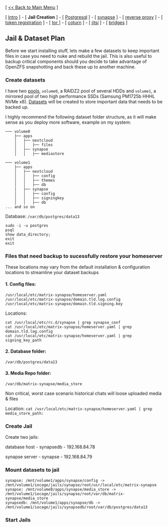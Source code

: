 [ [<< Back to Main Menu](https://github.com/seth586/guides/blob/master/README.md) ]

[ [Intro](README.md) ] - [ **Jail Creation** ] - [ [Postgresql](2_postgresql.md) ] - [ [synapse](3_synapse.md) ] - [ [reverse proxy](4_nginx.md) ] - [ [token registration](5_registration.md) ] - [ [tor ](6_tor.md)] - [ [coturn](7_coturn.md) ] - [ [jitsi](8_jitsi.md) ] - [ [bridges](9_bridges.md) ]

## Jail & Dataset Plan

Before we start installing stuff, lets make a few datasets to keep important files in case you need to nuke and rebuild the jail. This is also useful to backup critical components should you decide to take advantage of OpenZFS snapshotting and back these up to another machine.


### Create datasets
I have two [pools](https://www.truenas.com/docs/core/storage/pools/poolcreate/), `volume0`, a RAIDZ2 pool of several HDDs and `volume1`, a mirrored pool of two high performance SSDs (Samsung PM1725b HHHL NVMe x8). [Datasets](https://www.truenas.com/docs/core/storage/pools/datasets/) will be created to store important data that needs to be backed up.

I highly recommend the following dataset folder structure, as it will make sense as you deploy more software, example on my system:
```
─── volume0
    ├── apps
    │   ├── nextcloud
    │   │   ├── files  
    │   ├── synapse
    │   │   ├── mediastore 

─── volume1
    ├── apps
    │   ├── nextcloud
    │   │   ├── config
    │   │   ├── themes
    │   │   ├── db
    |   ├── synapse
    │   │   ├── config
    │   │   ├── signingkey
    │   │   ├── db    
... and so on
```  

Database: `/var/db/postgres/data13`
```
sudo -i -u postgres
psql
show data_directory;
exit
exit
```
### Files that need backup to sucessfully restore your homeserver
These locations may vary from the default installation & configuration locations to streamline your dataset backups 
#### 1. Config files: 
```
/usr/local/etc/matrix-synapse/homeserver.yaml
/usr/local/etc/matrix-synapse/domain.tld.log.config
/usr/local/etc/matrix-synapse/domain.tld.signing.key
```
Locations: 
```
cat /usr/local/etc/rc.d/synapse | grep synapse_conf
cat /usr/local/etc/matrix-synapse/homeserver.yaml | grep domain.tld.log.config
cat /usr/local/etc/matrix-synapse/homeserver.yaml | grep signing_key_path
```
#### 2. Database folder: 
```
/var/db/postgres/data13
```

#### 3. Media Repo folder: 
```
/var/db/matrix-synapse/media_store
````
Non critical, worst case scenario historical chats will loose uploaded media & files

Location: `cat /usr/local/etc/matrix-synapse/homeserver.yaml | grep media_store_path:`

### Create Jail

Create two jails:

database host - synapsedb - 192.168.84.78

synapse server - synapse - 192.168.84.79

### Mount datasets to jail
```
synapse: /mnt/volume1/apps/synapse/config -> /mnt/volume1/iocage/jails/synapse/root/usr/local/etc/matrix-synapse
synapse: /mnt/volume0/apps/synapse/media_store -> /mnt/volume1/iocage/jails/synapse/root/var/db/matrix-synapse/media_store
synapsedb: /mnt/volume1/apps/synapse/db -> /mnt/volume1/iocage/jails/synapsedb/root/var/db/postgres/data13
```
### Start Jails


